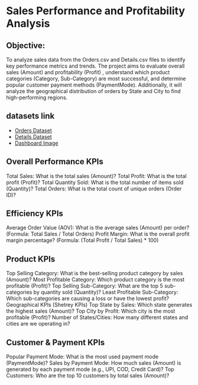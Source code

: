 # Sales Performance and Profitability Analysis

## Objective: 
To analyze sales data from the Orders.csv and Details.csv  files to identify key performance metrics and trends. The project aims to evaluate overall sales (Amount) and profitability (Profit) , understand which product categories (Category, Sub-Category) are most successful, and determine popular customer payment methods (PaymentMode). Additionally, it will analyze the geographical distribution of orders by State and City  to find high-performing regions.
## datasets link
* [Orders Dataset](./Orders.csv)
* [Details Dataset](./Details.csv)
* [Dashboard Image](./image_597d87.png)

## Overall Performance KPIs
Total Sales: What is the total sales (Amount)?
Total Profit: What is the total profit (Profit)?
Total Quantity Sold: What is the total number of items sold (Quantity)?
Total Orders: What is the total count of unique orders (Order ID)?

## Efficiency KPIs
Average Order Value (AOV): What is the average sales (Amount) per order?
(Formula: Total Sales / Total Orders)
Profit Margin: What is the overall profit margin percentage?
(Formula: (Total Profit / Total Sales) * 100)
 
## Product KPIs
Top Selling Category: What is the best-selling product category by sales (Amount)?
Most Profitable Category: Which product category is the most profitable (Profit)?
Top Selling Sub-Category: What are the top 5 sub-categories by quantity sold (Quantity)?
Least Profitable Sub-Category: Which sub-categories are causing a loss or have the lowest profit?
Geographical KPIs (Shetrey KPIs)
Top State by Sales: Which state generates the highest sales (Amount)?
Top City by Profit: Which city is the most profitable (Profit)?
Number of States/Cities: How many different states and cities are we operating in?

## Customer & Payment KPIs
Popular Payment Mode: What is the most used payment mode (PaymentMode)?
Sales by Payment Mode: How much sales (Amount) is generated by each payment mode (e.g., UPI, COD, Credit Card)?
Top Customers: Who are the top 10 customers by total sales (Amount)?









